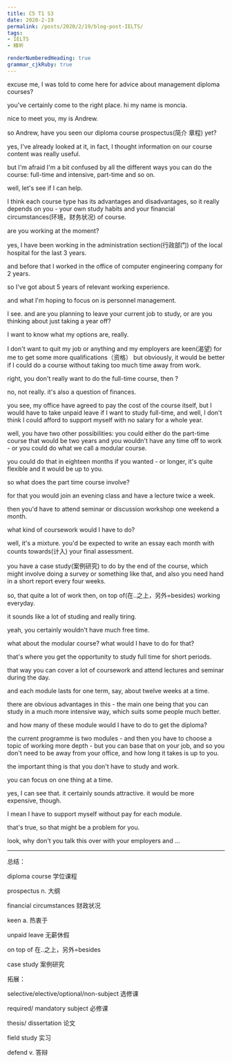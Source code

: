 ```yaml
---
title: C5 T1 S3
date: 2020-2-19
permalink: /posts/2020/2/19/blog-post-IELTS/ 
tags: 
- IELTS
- 精听

renderNumberedHeading: true
grammar_cjkRuby: true
---
```


excuse me, I was told to come here for advice about management diploma courses?

you've certainly come to the right place. hi my name is moncia.

nice to meet you, my is Andrew.

so Andrew, have you seen our diploma course prospectus(简介 章程) yet?

yes, I've already looked at it, in fact, I thought information on our course content was really useful.

but I'm afraid I'm a bit confused by all the different ways you can do the course: full-time and intensive, part-time and so on.

well, let's see if I can help.

I think each course type has its advantages and disadvantages, so it really depends on you - your own study habits and your financial circumstances(环境，财务状况) of course.

are you working at the moment?

yes, I have been working in the administration section(行政部门) of the local hospital for the last 3 years.

and before that I worked in the office of computer engineering company for 2 years.

so I've got about 5 years of relevant working experience.

and what I'm hoping to focus on is personnel management.

I see. and are you planning to leave your current job to study, or are you thinking about just taking a year off?

I want to know what my options are, really.

I don't want to quit my job or anything and my employers are keen(渴望) for me to get some more qualifications（资格） but obviously, it would be better if I could do a course without taking too much time away from work.

right, you don't really want to do the full-time course, then ?

no, not really. it's also a question of finances.

you see, my office have agreed to pay the cost of the course itself, but I would have to take unpaid leave if I want to study full-time, and well, I don't think I could afford to support myself with no salary for a whole year.

well, you have two other possibilities: you could either do the part-time course that would be two years and you wouldn't have any time off to work - or you could do what we call a modular course.

you could do that in eighteen months if you wanted - or longer, it's quite flexible and it would be up to you.

so what does the part time course involve?

for that you would join an evening class and have a lecture twice a week.

then you'd have to attend seminar or discussion workshop one weekend a month.

what kind of coursework would I have to do?

well, it's a mixture. you'd be expected to write an essay each month with counts towards(计入) your final assessment.

you have a case study(案例研究) to do by the end of the course, which might involve doing a survey or something like that, and also you need hand in a short report every four weeks.

so, that quite a lot of work then, on top of(在..之上，另外=besides) working everyday.

it sounds like a lot of studing and really tiring.

yeah, you certainly wouldn't have much free time.

what about the modular course? what would I have to do for that?

that's where you get the opportunity to study full time for short periods.

that way you can cover a lot of coursework and attend lectures and seminar during the day.

and each module lasts for one term, say, about twelve weeks at a time.

there are obvious advantages in this - the main one being that you can study in a much more intensive way, which suits some people much better.

and how many of these module would I have to do to get the diploma?

the current programme is two modules - and then you have to choose a topic of working more depth - but you can base that on your job, and so you don't need to be away from your office, and how long it takes is up to you.

the important thing is that you don't have to study and work. 

you can focus on one thing at a time.

yes, I can see that. it certainly sounds attractive. it would be more expensive, though.

I mean I have to support myself without pay for each module.

that's true, so that might be a problem for you.

look, why don't you talk this over with your employers and ...


---

总结：

diploma course  学位课程

prospectus  n. 大纲

financial circumstances  财政状况

keen  a. 热衷于

unpaid leave  无薪休假

on top of  在..之上，另外=besides

case study  案例研究

拓展：

selective/elective/optional/non-subject  选修课

required/ mandatory subject  必修课

thesis/ dissertation  论文

field study  实习

defend  v. 答辩

